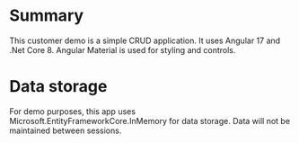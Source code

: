 # Summary
This customer demo is a simple CRUD application.  It uses Angular 17 and .Net Core 8. Angular Material is used for styling and controls.

# Data storage
For demo purposes, this app uses Microsoft.EntityFrameworkCore.InMemory for data storage. Data will not be maintained between sessions.
